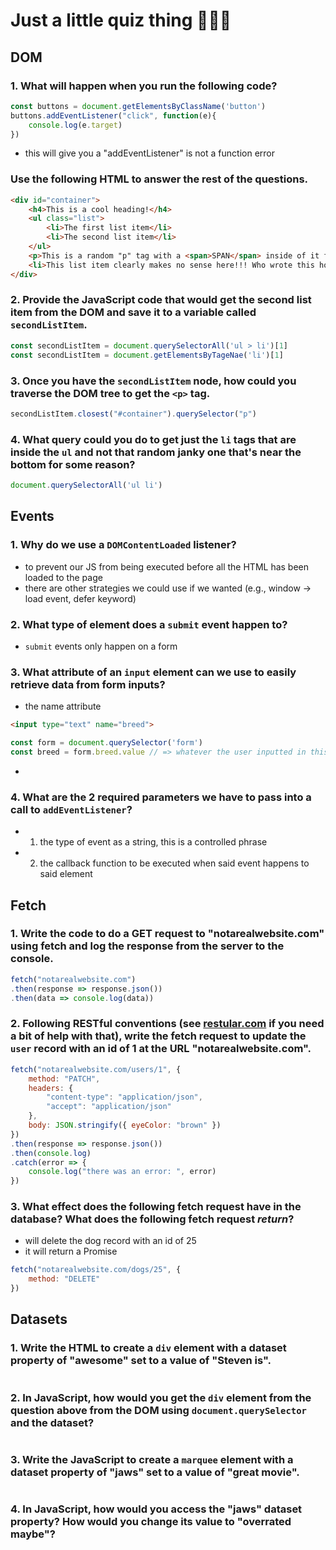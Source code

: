 # Just a little quiz thing 🤷🏻‍♂️

## DOM

### 1. What will happen when you run the following code?

```javascript
const buttons = document.getElementsByClassName('button')
buttons.addEventListener("click", function(e){
    console.log(e.target)
})    
```

- this will give you a "addEventListener" is not a function error

### Use the following HTML to answer the rest of the questions.

```html
<div id="container">
    <h4>This is a cool heading!</h4>
    <ul class="list">
        <li>The first list item</li>
        <li>The second list item</li>
    </ul>
    <p>This is a random "p" tag with a <span>SPAN</span> inside of it for some reason!</p>
    <li>This list item clearly makes no sense here!!! Who wrote this horrible code?</li>
</div>
```

### 2. Provide the JavaScript code that would get the second list item from the DOM and save it to a variable called `secondListItem`.

```javascript
const secondListItem = document.querySelectorAll('ul > li')[1]
const secondListItem = document.getElementsByTageNae('li')[1]
```

### 3. Once you have the `secondListItem` node, how could you traverse the DOM tree to get the `<p>` tag.

```javascript
secondListItem.closest("#container").querySelector("p")
```

### 4. What query could you do to get just the `li` tags that are inside the `ul` and not that random janky one that's near the bottom for some reason?

```javascript
document.querySelectorAll('ul li')
```

## Events

### 1. Why do we use a `DOMContentLoaded` listener?

- to prevent our JS from being executed before all the HTML has been loaded to the page
- there are other strategies we could use if we wanted (e.g., window -> load event, defer keyword)

### 2. What type of element does a `submit` event happen to?

- `submit` events only happen on a form

### 3. What attribute of an `input` element can we use to easily retrieve data from form inputs?

- the name attribute 

```html
<input type="text" name="breed">
```

```javascript
const form = document.querySelector('form')
const breed = form.breed.value // => whatever the user inputted in this field
```
- 

### 4. What are the 2 required parameters we have to pass into a call to `addEventListener`?

- 1. the type of event as a string, this is a controlled phrase
- 2. the callback function to be executed when said event happens to said element

## Fetch

### 1. Write the code to do a GET request to "notarealwebsite.com" using fetch and log the response from the server to the console.

```javascript
fetch("notarealwebsite.com")
.then(response => response.json())
.then(data => console.log(data))
```

### 2. Following RESTful conventions (see [restular.com](http://www.restular.com) if you need a bit of help with that), write the fetch request to update the `user` record with an id of 1 at the URL "notarealwebsite.com".

```javascript
fetch("notarealwebsite.com/users/1", {
    method: "PATCH",
    headers: {
        "content-type": "application/json",
        "accept": "application/json"
    },
    body: JSON.stringify({ eyeColor: "brown" })
})
.then(response => response.json())
.then(console.log)
.catch(error => {
    console.log("there was an error: ", error)
})

```

### 3. What effect does the following fetch request have in the database? What does the following fetch request *return*? 

- will delete the dog record with an id of 25
- it will return a Promise


```javascript
fetch("notarealwebsite.com/dogs/25", {
    method: "DELETE"
})
```

## Datasets

### 1. Write the HTML to create a `div` element with a dataset property of "awesome" set to a value of "Steven is".

```HTML

```

### 2. In JavaScript, how would you get the `div` element from the question above from the DOM using `document.querySelector` and the dataset?

```javascript

```

### 3. Write the JavaScript to create a `marquee` element with a dataset property of "jaws" set to a value of "great movie".

```javascript

```

### 4. In JavaScript, how would you access the "jaws" dataset property? How would you change its value to "overrated maybe"?

```javascript

```

